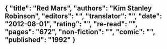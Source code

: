 {
 "title": "Red Mars",
 "authors": "Kim Stanley Robinson",
 "editors": "",
 "translator": "",
 "date": "2012-08-01",
 "rating": "",
 "re-read": "",
 "pages": "672",
 "non-fiction": "",
 "comic": "",
 "published": "1992"
}
---

